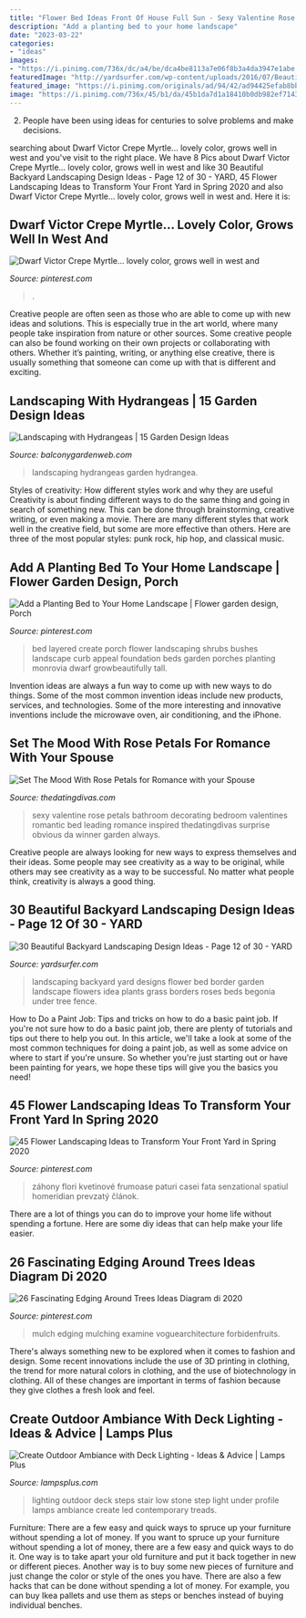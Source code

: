 ```yaml
---
title: "Flower Bed Ideas Front Of House Full Sun - Sexy Valentine Rose Petals Bathroom Decorating Bedroom Valentines Romantic Bed Leading Romance Inspired Thedatingdivas Surprise Obvious Da Winner Garden Always"
description: "Add a planting bed to your home landscape"
date: "2023-03-22"
categories:
- "ideas"
images:
- "https://i.pinimg.com/736x/dc/a4/be/dca4be8113a7e06f8b3a4da3947e1abe.jpg"
featuredImage: "http://yardsurfer.com/wp-content/uploads/2016/07/Beautiful-backyard-landscaping-designs-and-ideas-12.jpg"
featured_image: "https://i.pinimg.com/originals/ad/94/42/ad94425efab8bb5953ee55b7f14e65b9.jpg"
image: "https://i.pinimg.com/736x/45/b1/da/45b1da7d1a18410b0db982ef71435ca5.jpg"
---
```



2. People have been using ideas for centuries to solve problems and make decisions.

	

		
searching about Dwarf Victor Crepe Myrtle... lovely color, grows well in west and you've visit to the right place. We have 8 Pics about Dwarf Victor Crepe Myrtle... lovely color, grows well in west and like 30 Beautiful Backyard Landscaping Design Ideas - Page 12 of 30 - YARD, 45 Flower Landscaping Ideas to Transform Your Front Yard in Spring 2020 and also Dwarf Victor Crepe Myrtle... lovely color, grows well in west and. Here it is:
		
    
## Dwarf Victor Crepe Myrtle... Lovely Color, Grows Well In West And

<img loading=lazy src="https://i.pinimg.com/736x/93/b4/73/93b473059607c7074f0b2750a2419a05.jpg" onerror="this.onerror=null;this.src='https://tse3.mm.bing.net/th?id=OIP.TUulC-tEJi-aAQj-s51n5wHaJ3&amp;pid=15.1';" alt="Dwarf Victor Crepe Myrtle... lovely color, grows well in west and">

_Source: pinterest.com_

>. 

	

Creative people are often seen as those who are able to come up with new ideas and solutions. This is especially true in the art world, where many people take inspiration from nature or other sources. Some creative people can also be found working on their own projects or collaborating with others. Whether it’s painting, writing, or anything else creative, there is usually something that someone can come up with that is different and exciting.

    
## Landscaping With Hydrangeas | 15 Garden Design Ideas

<img loading=lazy src="http://balconygardenweb.com/wp-content/uploads/2015/08/landscaping-with-hydrangea-3_mini.jpg" onerror="this.onerror=null;this.src='https://tse2.mm.bing.net/th?id=OIP.XbVRktn-SFXk3iz_w_-aCgHaFj&amp;pid=15.1';" alt="Landscaping with Hydrangeas | 15 Garden Design Ideas">

_Source: balconygardenweb.com_

>landscaping hydrangeas garden hydrangea. 

	

Styles of creativity: How different styles work and why they are useful
Creativity is about finding different ways to do the same thing and going in search of something new. This can be done through brainstorming, creative writing, or even making a movie. There are many different styles that work well in the creative field, but some are more effective than others. Here are three of the most popular styles: punk rock, hip hop, and classical music.

    
## Add A Planting Bed To Your Home Landscape | Flower Garden Design, Porch

<img loading=lazy src="https://i.pinimg.com/originals/ad/94/42/ad94425efab8bb5953ee55b7f14e65b9.jpg" onerror="this.onerror=null;this.src='https://tse3.mm.bing.net/th?id=OIP.UARG7vOjEu3ZN1jii_VwGQHaEN&amp;pid=15.1';" alt="Add a Planting Bed to Your Home Landscape | Flower garden design, Porch">

_Source: pinterest.com_

>bed layered create porch flower landscaping shrubs bushes landscape curb appeal foundation beds garden porches planting monrovia dwarf growbeautifully tall. 

	

Invention ideas are always a fun way to come up with new ways to do things. Some of the most common invention ideas include new products, services, and technologies. Some of the more interesting and innovative inventions include the microwave oven, air conditioning, and the iPhone.

    
## Set The Mood With Rose Petals For Romance With Your Spouse

<img loading=lazy src="http://www.thedatingdivas.com/wp-content/uploads/Kiirsten-NotJustForDaGarden2.jpg" onerror="this.onerror=null;this.src='https://tse3.mm.bing.net/th?id=OIP.InVQcMkZbdd0l0R-btlbvgHaLG&amp;pid=15.1';" alt="Set The Mood With Rose Petals for Romance with your Spouse">

_Source: thedatingdivas.com_

>sexy valentine rose petals bathroom decorating bedroom valentines romantic bed leading romance inspired thedatingdivas surprise obvious da winner garden always. 

	

Creative people are always looking for new ways to express themselves and their ideas. Some people may see creativity as a way to be original, while others may see creativity as a way to be successful. No matter what people think, creativity is always a good thing.

    
## 30 Beautiful Backyard Landscaping Design Ideas - Page 12 Of 30 - YARD

<img loading=lazy src="http://yardsurfer.com/wp-content/uploads/2016/07/Beautiful-backyard-landscaping-designs-and-ideas-12.jpg" onerror="this.onerror=null;this.src='https://tse4.mm.bing.net/th?id=OIP.coYbr0AXUSHEmpbZGm5c0AHaLI&amp;pid=15.1';" alt="30 Beautiful Backyard Landscaping Design Ideas - Page 12 of 30 - YARD">

_Source: yardsurfer.com_

>landscaping backyard yard designs flower bed border garden landscape flowers idea plants grass borders roses beds begonia under tree fence. 

	

How to Do a Paint Job: Tips and tricks on how to do a basic paint job.
If you're not sure how to do a basic paint job, there are plenty of tutorials and tips out there to help you out. In this article, we'll take a look at some of the most common techniques for doing a paint job, as well as some advice on where to start if you're unsure. So whether you're just starting out or have been painting for years, we hope these tips will give you the basics you need!

    
## 45 Flower Landscaping Ideas To Transform Your Front Yard In Spring 2020

<img loading=lazy src="https://i.pinimg.com/736x/45/b1/da/45b1da7d1a18410b0db982ef71435ca5.jpg" onerror="this.onerror=null;this.src='https://tse2.mm.bing.net/th?id=OIP.GwFbtjA6C9Msalfp_p2qYQHaJ3&amp;pid=15.1';" alt="45 Flower Landscaping Ideas to Transform Your Front Yard in Spring 2020">

_Source: pinterest.com_

>záhony flori kvetinové frumoase paturi casei fata senzational spatiul homeridian prevzatý článok. 

	

There are a lot of things you can do to improve your home life without spending a fortune. Here are some diy ideas that can help make your life easier.

    
## 26 Fascinating Edging Around Trees Ideas Diagram Di 2020

<img loading=lazy src="https://i.pinimg.com/736x/dc/a4/be/dca4be8113a7e06f8b3a4da3947e1abe.jpg" onerror="this.onerror=null;this.src='https://tse2.mm.bing.net/th?id=OIP.7yoDA98UNTH09vZb6lvXgQHaEK&amp;pid=15.1';" alt="26 Fascinating Edging Around Trees Ideas Diagram di 2020">

_Source: pinterest.com_

>mulch edging mulching examine voguearchitecture forbidenfruits. 

	

There's always something new to be explored when it comes to fashion and design. Some recent innovations include the use of 3D printing in clothing, the trend for more natural colors in clothing, and the use of biotechnology in clothing. All of these changes are important in terms of fashion because they give clothes a fresh look and feel.

    
## Create Outdoor Ambiance With Deck Lighting - Ideas &amp; Advice | Lamps Plus

<img loading=lazy src="https://www.lampsplus.com/ideas-and-advice/wp-content/uploads/2017/12/Low-profile-stair-lighting.jpg" onerror="this.onerror=null;this.src='https://tse3.mm.bing.net/th?id=OIP.x1Ov8U8Gt-sPe1yl5tmEWgHaLH&amp;pid=15.1';" alt="Create Outdoor Ambiance with Deck Lighting - Ideas &amp; Advice | Lamps Plus">

_Source: lampsplus.com_

>lighting outdoor deck steps stair low stone step light under profile lamps ambiance create led contemporary treads. 

	

Furniture: There are a few easy and quick ways to spruce up your furniture without spending a lot of money.
If you want to spruce up your furniture without spending a lot of money, there are a few easy and quick ways to do it. One way is to take apart your old furniture and put it back together in new or different pieces. Another way is to buy some new pieces of furniture and just change the color or style of the ones you have. There are also a few hacks that can be done without spending a lot of money. For example, you can buy Ikea pallets and use them as steps or benches instead of buying individual benches.

